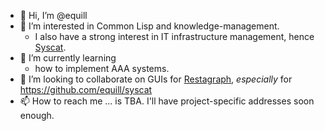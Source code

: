 - 👋 Hi, I’m @equill
- 👀 I’m interested in Common Lisp and knowledge-management.
    - I also have a strong interest in IT infrastructure management, hence [Syscat](https://github.com/equill/syscat).
- 🌱 I’m currently learning
    - how to implement AAA systems.
- 💞️ I’m looking to collaborate on GUIs for [Restagraph](https://github.com/equill/restagraph), *especially* for https://github.com/equill/syscat
- 📫 How to reach me ... is TBA. I'll have project-specific addresses soon enough.

<!---
equill/equill is a ✨ special ✨ repository because its `README.md` (this file) appears on your GitHub profile.
You can click the Preview link to take a look at your changes.
--->
